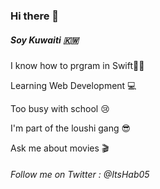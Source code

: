 ### Hi there 👋

##### Soy Kuwaiti 🇰🇼

I know how to prgram in Swift🦅🤓 

Learning Web Development 💻

Too busy with school 😢

I'm part of the loushi gang 😎

Ask me about movies 🎬  

###### Follow me on Twitter : @ItsHab05
